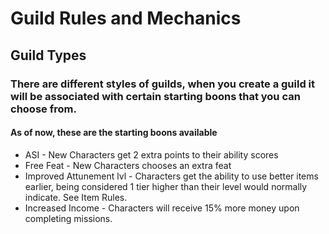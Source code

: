 # Guild Rules and Mechanics

## Guild Types
### There are different styles of guilds, when you create a guild it will be associated with certain starting boons that you can choose from. 

#### As of now, these are the starting boons available
- ASI - New Characters get 2 extra points to their ability scores
- Free Feat - New Characters chooses an extra feat
- Improved Attunement lvl - Characters get the ability to use better items earlier, being considered 1 tier higher than their level would normally indicate. See Item Rules.
- Increased Income - Characters will receive 15% more money upon completing missions.